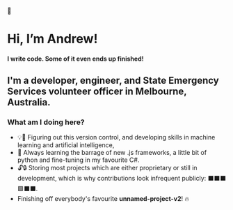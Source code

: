 👋
# Hi, I’m Andrew!

#### I write code. Some of it even ends up finished!
## I'm a developer, engineer, and State Emergency Services volunteer officer in Melbourne, Australia.

### What am I doing here?
- 💡🧠 Figuring out this version control, and developing skills in machine learning and artificial intelligence,
- 🌱 Always learning the barrage of new .js frameworks, a little bit of python and fine-tuning in my favourite C#.
- 🔓🔒 Storing most projects which are either proprietary or still in development, which is why contributions look infrequent publicly: ⬛⬛⬛🟩⬛⬛.
- Finishing off everybody's favourite **unnamed-project-v2**! 🔥

<!---
AndrewKhassapov/AndrewKhassapov is a ✨ special ✨ repository because its `README.md` (this file) appears on your GitHub profile.
You can click the Preview link to take a look at your changes.
--->
